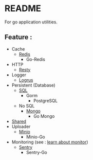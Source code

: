 # README #
For go application utilities.

## Feature : ##
- Cache
  - [Redis](cache/implementations/redis)
    - Go-Redis
- HTTP
  - [Resty](http/implementations/resty)
- Logger
  - [Logrus](logger/implementations/logrus)
- Persistent (Database)
  - [SQL](persistent/sql/implementations)
    - Gorm
      - PostgreSQL
  - No SQL
    - [Mongo](persistent/nosql/mongo)
      - Go Mongo
- [Shared](shared)
- Uploader
  - [Minio](uploader/implementations/minio)
    - Minio-Go
- Monitoring (see : [learn about monitor](monitor/README.md))
  - [Sentry](monitor/implementations/sentry)
    - Sentry-Go